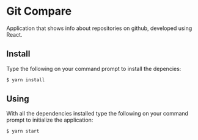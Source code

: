 # Git Compare
Application that shows info about repositories on github, developed using React.

## Install

Type the following on your command prompt to install the depencies:

```diff
$ yarn install
```

## Using

With all the dependencies installed type the following on your command prompt to initialize the application:

```diff
$ yarn start
```
